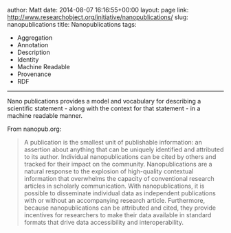 author: Matt
date: 2014-08-07 16:16:55+00:00
layout: page
link: http://www.researchobject.org/initiative/nanopublications/
slug: nanopublications
title: Nanopublications
tags:
- Aggregation
- Annotation
- Description
- Identity
- Machine Readable
- Provenance
- RDF
---
Nano publications provides a model and vocabulary for describing a scientific statement - along with the context for that statement - in a machine readable manner.

From nanopub.org:


<blockquote>A publication is the smallest unit of publishable information: an assertion about anything that can be uniquely identified and attributed to its author.
Individual nanopublications can be cited by others and tracked for their impact on the community.
Nanopublications are a natural response to the explosion of high-quality contextual information that overwhelms the capacity of conventional research articles in scholarly communication.
With nanopublications, it is possible to disseminate individual data as independent publications with or without an accompanying research article. Furthermore, because nanopublications can be attributed and cited, they provide incentives for researchers to make their data available in standard formats that drive data accessibility and interoperability.</blockquote>
